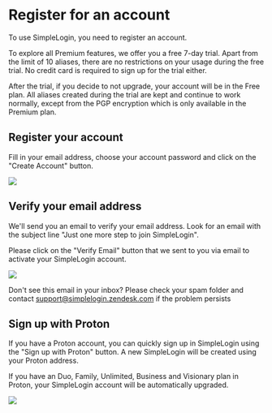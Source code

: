 # Register for an account

To use SimpleLogin, you need to register an account.

To explore all Premium features, we offer you a free 7-day trial. Apart from the limit of 10 aliases, there are no restrictions on your usage during the free trial. No credit card is required to sign up for the trial either. 

After the trial, if you decide to not upgrade, your account will be in the Free plan. All aliases created during the trial are kept and continue to work normally, except from the PGP encryption which is only available in the Premium plan.

## Register your account

Fill in your email address, choose your account password and click on the "Create Account" button.

![](./register-account.png)

## Verify your email address

We'll send you an email to verify your email address. Look for an email with the subject line "Just one more step to join SimpleLogin".

Please click on the "Verify Email" button that we sent to you via email to activate your SimpleLogin account.

![](./verify-account.png)

Don't see this email in your inbox? Please check your spam folder and contact [support@simplelogin.zendesk.com](mailto:support@simplelogin.zendesk.com) if the problem persists

## Sign up with Proton

If you have a Proton account, you can quickly sign up in SimpleLogin using the "Sign up with Proton" button. A new SimpleLogin will be created using your Proton address.

If you have an Duo, Family, Unlimited, Business and Visionary plan in Proton, your SimpleLogin account will be automatically upgraded.

![](./sign-up-with-proton.png)

